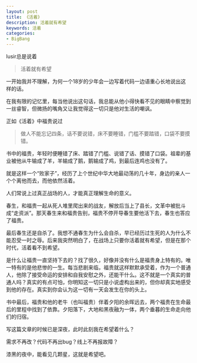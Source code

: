 ```yaml
---
layout: post
title: 《活着》
description: 活着就有希望
keywords: 活着
categories:
- BigBang
---
```


lusir总是说着

<blockquote class="blockquote-center">
  活着就有希望
</blockquote>

一开始我并不理解，为何一个18岁的少年会一边写着代码一边语重心长地说出这样的话。

在我有限的记忆里，每当他说出这句话，我总能从他小得快看不见的眼睛中察觉到一丝睿智，但微扬的嘴角又让我觉得这一切只是他对生活的嘲讽。

正如《活着》中福贵说过

<blockquote class="blockquote-center">
  做人不能忘记四条，话不要说错，床不要睡错，门槛不要踏错，口袋不要摸错。
</blockquote>

书中的福贵，年轻时便睡错了床、踏错了门槛、说错了话、摸错了口袋。祖辈的基业被他从牛输成了羊，羊输成了鹅，鹅输成了鸡，到最后连鸡也没有了。

就是这样一个“败家子”，经历了上个世纪中华大地最动荡的几十年，身边的亲人一个个离他而去，而他依然活着。

人们常说上过真正战场的人，才能真正理解生命的意义。

春生，和福贵一起从死人堆里爬出来的战友，解放后当上了县长，文革中被批斗成“走资派”。那天春生来和福贵告别，福贵不停开导春生要他活下去，春生也答应了福贵。

最后春生还是自杀了。我想不通春生为什么会自杀，早已经历过生死的人为什么不能忍受一时之辱。后来我突然明白了，在战场上只要你活着就有希望，但是在那个时代，活着看不到希望。

是什么让福贵一直坚持下去的？找了很久，好像并没有什么是福贵身上特有的。唯一特有的是他悲惨的一生。每当悲剧来临，福贵就这样默默承受着，作为一个普通人，他除了接受命运的安排和自我安慰之外，还能干什么。这不就是一个真实的普通人吗？真实的有点可怕，你明知这一切只是小说虚构出来的，但你却真实地感受到他的存在。真实到你会认为这一切有一天会发生在你的头上。

书中最后，福贵和他的老牛（也叫福贵）伴着夕阳的余晖远去，两个福贵在生命最后的里程中找到了依靠。夕阳落下，大地和黑夜融为一体，两个垂暮的生命走向他们的归宿。

写这篇文章的时候已是深夜，此时此刻我在希望着什么？

需求不再改？代码不再出bug？线上不再报故障？

漆黑的夜中，能看见几颗星，这就是希望吧。